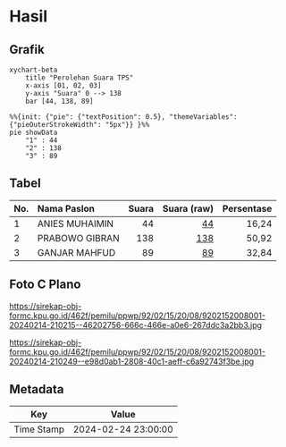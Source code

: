 # Hasil

## Grafik

```mermaid
xychart-beta
    title "Perolehan Suara TPS"
    x-axis [01, 02, 03]
    y-axis "Suara" 0 --> 138
    bar [44, 138, 89]
```

```mermaid
%%{init: {"pie": {"textPosition": 0.5}, "themeVariables": {"pieOuterStrokeWidth": "5px"}} }%%
pie showData
    "1" : 44
    "2" : 138
    "3" : 89
```

## Tabel

| No. | Nama Paslon    | Suara | Suara (raw) | Persentase |
|:--- |:-------------- | -----:| -----------:| ----------:|
| 1   | ANIES MUHAIMIN | 44    | [44][p-1]   | 16,24      |
| 2   | PRABOWO GIBRAN | 138   | [138][p-2]  | 50,92      |
| 3   | GANJAR MAHFUD  | 89    | [89][p-3]   | 32,84      |


[p-1]: https://github.com/gigit-pemilu/pemilu-2024-92-papua-barat/blob/main/pilpres/hitung-suara/sub/92-papua-barat/sub/02-manokwari/sub/15-manokwari-selatan/sub/2008-maruni/sub/001-tps/sub/paslon-1.txt
[p-2]: https://github.com/gigit-pemilu/pemilu-2024-92-papua-barat/blob/main/pilpres/hitung-suara/sub/92-papua-barat/sub/02-manokwari/sub/15-manokwari-selatan/sub/2008-maruni/sub/001-tps/sub/paslon-2.txt
[p-3]: https://github.com/gigit-pemilu/pemilu-2024-92-papua-barat/blob/main/pilpres/hitung-suara/sub/92-papua-barat/sub/02-manokwari/sub/15-manokwari-selatan/sub/2008-maruni/sub/001-tps/sub/paslon-3.txt

## Foto C Plano

https://sirekap-obj-formc.kpu.go.id/462f/pemilu/ppwp/92/02/15/20/08/9202152008001-20240214-210215--46202756-666c-466e-a0e6-267ddc3a2bb3.jpg

https://sirekap-obj-formc.kpu.go.id/462f/pemilu/ppwp/92/02/15/20/08/9202152008001-20240214-210249--e98d0ab1-2808-40c1-aeff-c6a92743f3be.jpg


## Metadata

| Key        | Value               |
| ---------- | ------------------- |
| Time Stamp | 2024-02-24 23:00:00 |



